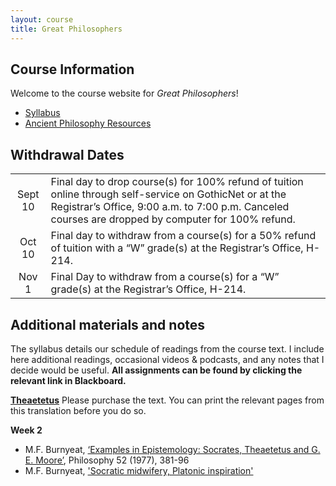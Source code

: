 ```yaml
---
layout: course
title: Great Philosophers
---
```





## Course Information

Welcome to the course website for *Great Philosophers*! 

+ [Syllabus](Syllabus.pdf)
+ [Ancient Philosophy Resources](resources)

## Withdrawal Dates

|         	 |     | 
| :-------------: | ------------- | 
| Sept 10 | Final day to drop course(s) for 100% refund of tuition online through self-service on GothicNet or at the Registrar’s Office, 9:00 a.m. to 7:00 p.m. Canceled courses are dropped by computer for 100% refund. |
| Oct 10 | Final day to withdraw from a course(s) for a 50% refund of tuition with a “W” grade(s) at the Registrar’s Office, H-214. |
| Nov 1  | Final Day to withdraw from a course(s) for a “W” grade(s) at the Registrar’s Office, H-214.|


## Additional materials and notes

The syllabus details our schedule of readings from the course text. I include here additional readings, occasional videos & podcasts, and any notes that I decide would be useful. **All assignments can be found by clicking the relevant link in Blackboard.**

**[Theaetetus](/reading/Theaetetus.pdf)** Please purchase the text. You can print the relevant pages from this translation before you do so.

**Week 2**

+	M.F. Burnyeat, [‘Examples in Epistemology: Socrates, Theaetetus and G. E. Moore’](reading/examples.pdf), Philosophy 52 (1977), 381-96
+   M.F. Burnyeat, ['Socratic midwifery, Platonic inspiration'](reading/midwife.pdf) 